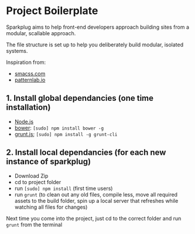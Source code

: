 # Project Boilerplate

Sparkplug aims to help front-end developers approach building sites from a modular, scallable approach. 

The file structure is set up to help you deliberately build modular, isolated systems.

Inspiration from: 
* [smacss.com](http://smacss.com)
* [patternlab.io](http://patternlab.io)


## 1. Install global dependancies (one time installation)

  * [Node.js](http://nodejs.org)
  * [bower](http://bower.io): `[sudo] npm install bower -g`
  * [grunt.js](http://grunt.js); `[sudo] npm install -g grunt-cli`

## 2. Install local dependancies (for each new instance of sparkplug)

  * Download Zip
  * cd to project folder
  * run `[sudo] npm install` (first time users)
  * run `grunt` (to clean out any old files, compile less, move all required assets to the build folder, spin up a local server that refreshes while watching all files for changes)

Next time you come into the project, just cd to the correct folder and run `grunt` from the terminal

